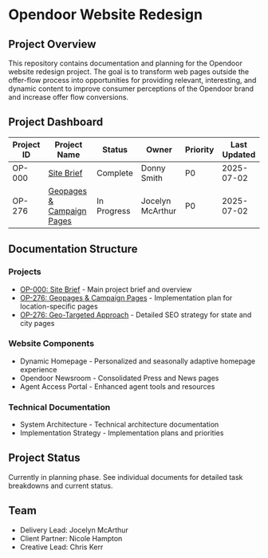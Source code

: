 # Opendoor Website Redesign

## Project Overview

This repository contains documentation and planning for the Opendoor website redesign project. The goal is to transform web pages outside the offer-flow process into opportunities for providing relevant, interesting, and dynamic content to improve consumer perceptions of the Opendoor brand and increase offer flow conversions.

## Project Dashboard

| Project ID | Project Name | Status | Owner | Priority | Last Updated |
|------------|--------------|--------|-------|----------|------------|
| OP-000 | [Site Brief](opendoor-site-brief.md) | Complete | Donny Smith | P0 | 2025-07-02 |
| OP-276 | [Geopages & Campaign Pages](geopages-campaign-pages.md) | In Progress | Jocelyn McArthur | P0 | 2025-07-02 |

## Documentation Structure

### Projects

- [OP-000: Site Brief](opendoor-site-brief.md) - Main project brief and overview
- [OP-276: Geopages & Campaign Pages](geopages-campaign-pages.md) - Implementation plan for location-specific pages
- [OP-276: Geo-Targeted Approach](geo-targeted-approach.md) - Detailed SEO strategy for state and city pages

### Website Components

- Dynamic Homepage - Personalized and seasonally adaptive homepage experience
- Opendoor Newsroom - Consolidated Press and News pages
- Agent Access Portal - Enhanced agent tools and resources

### Technical Documentation

- System Architecture - Technical architecture documentation
- Implementation Strategy - Implementation plans and priorities

## Project Status

Currently in planning phase. See individual documents for detailed task breakdowns and current status.

## Team

- Delivery Lead: Jocelyn McArthur
- Client Partner: Nicole Hampton
- Creative Lead: Chris Kerr
